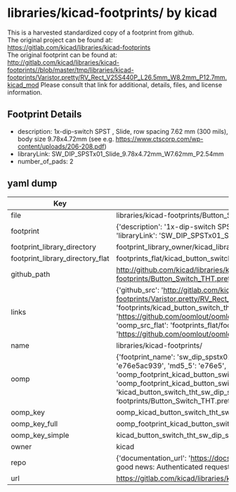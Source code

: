# libraries/kicad-footprints/ by kicad  
This is a harvested standardized copy of a footprint from github.  
The original project can be found at:  
https://gitlab.com/kicad/libraries/kicad-footprints  
The original footprint can be found at:
http://gitlab.com/kicad/libraries/kicad-footprints//blob/master/tmp/libraries/kicad-footprints/Varistor.pretty/RV_Rect_V25S440P_L26.5mm_W8.2mm_P12.7mm.kicad_mod
Please consult that link for additional, details, files, and license information.  
## Footprint Details
* description: 1x-dip-switch SPST , Slide, row spacing 7.62 mm (300 mils), body size 9.78x4.72mm (see e.g. https://www.ctscorp.com/wp-content/uploads/206-208.pdf)  
* libraryLink: SW_DIP_SPSTx01_Slide_9.78x4.72mm_W7.62mm_P2.54mm  
* number_of_pads: 2  
## yaml dump  
| Key | Value |  
| --- | --- |  
| file | libraries/kicad-footprints/Button_Switch_THT.pretty/SW_DIP_SPSTx01_Slide_9.78x4.72mm_W7.62mm_P2.54mm.kicad_mod |  
| footprint | {'description': '1x-dip-switch SPST , Slide, row spacing 7.62 mm (300 mils), body size 9.78x4.72mm (see e.g. https://www.ctscorp.com/wp-content/uploads/206-208.pdf)', 'libraryLink': 'SW_DIP_SPSTx01_Slide_9.78x4.72mm_W7.62mm_P2.54mm', 'number_of_pads': 2} |  
| footprint_library_directory | footprint_library_owner/kicad_libraries/kicad-footprints/ |  
| footprint_library_directory_flat | footprints_flat/kicad_button_switch_tht_sw_dip_spstx01_slide_9_78x4_72mm_w7_62mm_p2_54mm/working |  
| github_path | http://github.com/kicad/libraries/kicad-footprints//blob/master/tmp/libraries/kicad-footprints/Button_Switch_THT.pretty/SW_DIP_SPSTx01_Slide_9.78x4.72mm_W7.62mm_P2.54mm.kicad_mod |  
| links | {'github_src': 'http://gitlab.com/kicad/libraries/kicad-footprints//blob/master/tmp/libraries/kicad-footprints/Varistor.pretty/RV_Rect_V25S440P_L26.5mm_W8.2mm_P12.7mm.kicad_mod', 'github_src_repo': 'https://gitlab.com/kicad/libraries/kicad-footprints', 'oomp_bot': 'footprints/kicad_button_switch_tht_sw_dip_spstx01_slide_9_78x4_72mm_w7_62mm_p2_54mm/working', 'oomp_bot_github': 'https://github.com/oomlout/oomlout_oomp_footprint_bot/tree/main/footprints/kicad_button_switch_tht_sw_dip_spstx01_slide_9_78x4_72mm_w7_62mm_p2_54mm/working', 'oomp_src_flat': 'footprints_flat/footprints_flat/kicad_button_switch_tht_sw_dip_spstx01_slide_9_78x4_72mm_w7_62mm_p2_54mm/working', 'oomp_src_flat_github': 'https://github.com/oomlout/oomlout_oomp_footprint_src/tree/main/footprints_flat/kicad_button_switch_tht_sw_dip_spstx01_slide_9_78x4_72mm_w7_62mm_p2_54mm/working'} |  
| name | libraries/kicad-footprints/ |  
| oomp | {'footprint_name': 'sw_dip_spstx01_slide_9_78x4_72mm_w7_62mm_p2_54mm', 'library_name': 'button_switch_tht', 'md5': 'e76e5ac939a7d6c5288b1fa4479e174c', 'md5_10': 'e76e5ac939', 'md5_5': 'e76e5', 'md5_6': 'e76e5a', 'oomp_key': 'oomp_kicad_button_switch_tht_sw_dip_spstx01_slide_9_78x4_72mm_w7_62mm_p2_54mm', 'oomp_key_extra': 'oomp_footprint_kicad_button_switch_tht_sw_dip_spstx01_slide_9_78x4_72mm_w7_62mm_p2_54mm', 'oomp_key_full': 'oomp_footprint_kicad_button_switch_tht_sw_dip_spstx01_slide_9_78x4_72mm_w7_62mm_p2_54mm_e76e5a', 'oomp_key_simple': 'kicad_button_switch_tht_sw_dip_spstx01_slide_9_78x4_72mm_w7_62mm_p2_54mm', 'original_filename': 'libraries/kicad-footprints/Button_Switch_THT.pretty/SW_DIP_SPSTx01_Slide_9.78x4.72mm_W7.62mm_P2.54mm.kicad_mod', 'owner_name': 'kicad'} |  
| oomp_key | oomp_kicad_button_switch_tht_sw_dip_spstx01_slide_9_78x4_72mm_w7_62mm_p2_54mm |  
| oomp_key_full | oomp_footprint_kicad_button_switch_tht_sw_dip_spstx01_slide_9_78x4_72mm_w7_62mm_p2_54mm |  
| oomp_key_simple | kicad_button_switch_tht_sw_dip_spstx01_slide_9_78x4_72mm_w7_62mm_p2_54mm |  
| owner | kicad |  
| repo | {'documentation_url': 'https://docs.github.com/rest/overview/resources-in-the-rest-api#rate-limiting', 'message': "API rate limit exceeded for 84.66.173.59. (But here's the good news: Authenticated requests get a higher rate limit. Check out the documentation for more details.)"} |  
| url | https://gitlab.com/kicad/libraries/kicad-footprints |  

